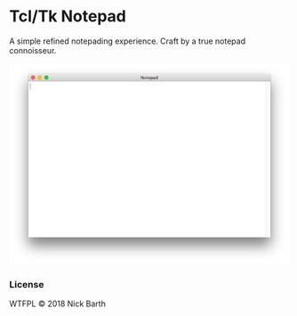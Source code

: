 # Tcl/Tk Notepad

A simple refined notepading experience. Craft by a true notepad connoisseur.

![screenshot](https://raw.githubusercontent.com/nickbarth/Notepad/master/screenshot.png)

### License
WTFPL &copy; 2018 Nick Barth
